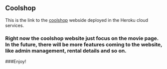 ## Coolshop

This is the link to the [coolshop](https://shielded-fjord-52577.herokuapp.com/movies) webside deployed in the Heroku cloud services.

### Right now the coolshop website just focus on the movie page. In the future, there will be more features coming to the website, like admin management, rental details and so on.

###Enjoy!
